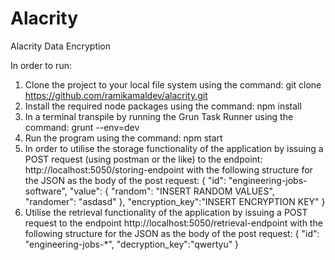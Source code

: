 # Alacrity

Alacrity Data Encryption

In order to run:

1. Clone the project to your local file system using the command: git clone https://github.com/ramikamaldev/alacrity.git
2. Install the required node packages using the command: npm install
3. In a terminal transpile by running the Grun Task Runner using the command: grunt --env=dev
4. Run the program using the command: npm start
5. In order to utilise the storage functionality of the application by issuing a POST request (using postman or the like) to the endpoint: http://localhost:5050/storing-endpoint
   with the following structure for the  JSON as the body of the post request:
   {
        "id": "engineering-jobs-software",
        "value": {
            "random": "INSERT RANDOM VALUES",
            "randomer": "asdasd"
        },
            "encryption_key":"INSERT ENCRYPTION KEY"
   }
6. Utilise the retrieval functionality of the application by issuing a POST request to the endpoint http://localhost:5050/retrieval-endpoint
    with the following structure for the  JSON as the body of the post request:
    {
        "id": "engineering-jobs-*",
        "decryption_key":"qwertyu"
    }
